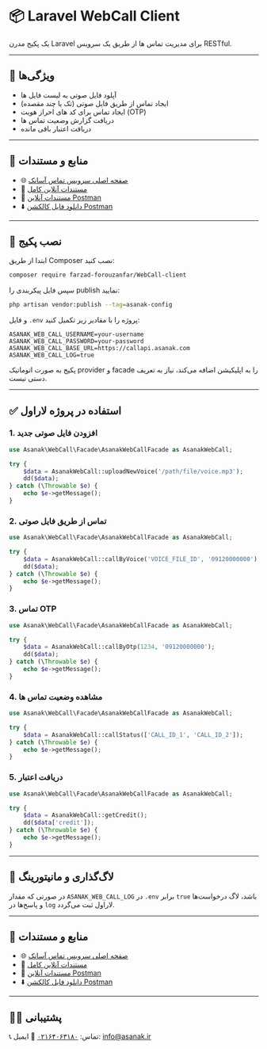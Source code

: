 # 📦 Laravel WebCall Client

یک پکیج مدرن Laravel برای مدیریت تماس ها از طریق یک سرویس RESTful.

---
## 📌 ویژگی‌ها

- آپلود فایل صوتی به لیست فایل ها
- ایجاد تماس از طریق فایل صوتی (تک یا چند مقصده)
- ایجاد تماس برای کد های احراز هویت (OTP)
- دریافت گزارش وضعیت تماس ها
- دریافت اعتبار باقی مانده

---

## 📄 منابع و مستندات

- 🌐 [صفحه اصلی سرویس تماس آسا‌نک](https://callapi.asanak.com/)
- 🧾 [مستندات آنلاین کامل](https://callapi.asanak.com/docs/v1)
- 🚀 [مستندات آنلاین Postman](https://documenter.getpostman.com/view/21876448/2sB2qcDM5m)
- ⬇️ [دانلود فایل کالکشن Postman](https://callapi.asanak.com/docs/v1/Asanak_Call_API_Service.postman_collection.json)

---
## 🔧 نصب پکیج

ابتدا از طریق Composer نصب کنید:

```bash
composer require farzad-forouzanfar/WebCall-client
```

سپس فایل پیکربندی را publish نمایید:

```bash
php artisan vendor:publish --tag=asanak-config
```

و فایل `.env` پروژه را با مقادیر زیر تکمیل کنید:

```env
ASANAK_WEB_CALL_USERNAME=your-username
ASANAK_WEB_CALL_PASSWORD=your-password
ASANAK_WEB_CALL_BASE_URL=https://callapi.asanak.com
ASANAK_WEB_CALL_LOG=true
```

پکیج به صورت اتوماتیک provider و facade را به اپلیکیشن اضافه می‌کند، نیاز به تعریف دستی نیست.

---

## ✅ استفاده در پروژه لاراول

### 1. افزودن فایل صوتی جدید


```php
use Asanak\WebCall\Facade\AsanakWebCallFacade as AsanakWebCall;

try {
    $data = AsanakWebCall::uploadNewVoice('/path/file/voice.mp3');
    dd($data);
} catch (\Throwable $e) {
    echo $e->getMessage();
}
```

### 2. تماس از طریق فایل صوتی


```php
use Asanak\WebCall\Facade\AsanakWebCallFacade as AsanakWebCall;

try {
    $data = AsanakWebCall::callByVoice('VOICE_FILE_ID', '09120000000');
    dd($data);
} catch (\Throwable $e) {
    echo $e->getMessage();
}
```

### 3. تماس OTP


```php
use Asanak\WebCall\Facade\AsanakWebCallFacade as AsanakWebCall;

try {
    $data = AsanakWebCall::callByOtp(1234, '09120000000');
    dd($data);
} catch (\Throwable $e) {
    echo $e->getMessage();
}
```

### 4. مشاهده وضعیت تماس ها

```php
use Asanak\WebCall\Facade\AsanakWebCallFacade as AsanakWebCall;

try {
    $data = AsanakWebCall::callStatus(['CALL_ID_1', 'CALL_ID_2']);
} catch (\Throwable $e) {
    echo $e->getMessage();
}
```

### 5. دریافت اعتبار

```php
use Asanak\WebCall\Facade\AsanakWebCallFacade as AsanakWebCall;

try {
    $data = AsanakWebCall::getCredit();
    dd($data['credit']);
} catch (\Throwable $e) {
    echo $e->getMessage();
}
```

---

## 🧰 لاگ‌گذاری و مانیتورینگ

در صورتی که مقدار `ASANAK_WEB_CALL_LOG` در `.env` برابر `true` باشد، لاگ درخواست‌ها و پاسخ‌ها در `log` لاراول ثبت می‌گردد.

---

## 📄 منابع و مستندات

- 🌐 [صفحه اصلی سرویس تماس آسا‌نک](https://callapi.asanak.com/)
- 🧾 [مستندات آنلاین کامل](https://callapi.asanak.com/docs/v1)
- 🚀 [مستندات آنلاین Postman](https://documenter.getpostman.com/view/21876448/2sB2qcDM5m)
- ⬇️ [دانلود فایل کالکشن Postman](https://callapi.asanak.com/docs/v1/Asanak_Call_API_Service.postman_collection.json)

---


## 🙋‍♂️ پشتیبانی

📞 تماس: [۰۲١۶۴۰۶۳۱۸۰](https://asanak.com/call_to_asanak)
📨 ایمیل: [info@asanak.ir](mailto:info@asanak.ir)
